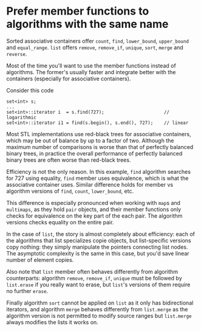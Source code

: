 # Prefer member functions to algorithms with the same name

Sorted associative containers offer `count`, `find`, `lower_bound`, `upper_bound` and `equal_range`.
`list` offers `remove`, `remove_if`, `unique`, `sort`, `merge` and `reverse`.

Most of the time you'll want to use the member functions instead of algorithms.
The former's usually faster and integrate better with the containers (especially for associative containers).

Consider this code
```
set<int> s;
...
set<int>::iterator i  = s.find(727);                      // logarithmic
set<int>::iterator i1 = find(s.begin(), s.end(), 727);    // linear
```

Most STL implementations use red-black trees for associative containers, which may be out of balance by up to a factor of two.
Although the maximum number of comparisons is worse than that of perfectly balanced binary trees, in practice the overall performance of perfectly balanced binary trees are often worse than red-black trees.

Efficiency is not the only reason.
In this example, `find` algorithm searches for 727 using equality, `find` member uses equivalence, which is what the associative container uses.
Similar difference holds for member vs algorithm versions of `find`, `count`, `lower_bound`, etc.

This difference is especially pronounced when working with `map`s and `multimaps`, as they hold `pair` objects, and their member functions only checks for equivalence on the key part of the each pair.
The algorithm versions checks equality on the entire pair.

In the case of `list`, the story is almost completely about efficiency: each of the algorithms that list specializes copie objects, but list-specific versions copy nothing: they simply manipulate the pointers connecting list nodes.
The asymptotic complexity is the same in this case, but you'd save linear number of element copies.

Also note that `list` member often behaves differently from algorithm counterparts: algorithm `remove`, `remove_if`, `unique` must be followed by `list.erase` if you really want to erase, but `list`'s versions of them require no further `erase`.

Finally algorithm `sort` cannot be applied on `list` as it only has bidirectional iterators, and algorithm `merge` behaves differently from `list.merge` as the algorithm version is not permitted to modify source ranges but `list.merge` always modifies the lists it works on.
